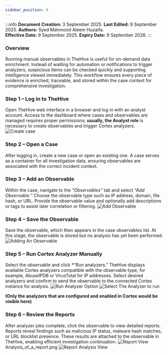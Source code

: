 ```yaml
---
sidebar_position: 9
---
```


:::info
**Document Creation:** 3 September 2025. **Last Edited:** 9 September 2025. **Authors:** Syed Mahmood Aleem Huzaifa.  
**Effective Date:** 9 September 2025. **Expiry Date:** 9 September 2026.
:::

### Overview
Running manual observables in TheHive is useful for on-demand data enrichment. Instead of waiting for automation or notifications to trigger analyzers, suspicious items can be checked quickly and supporting intelligence viewed immediately. This workflow ensures every piece of evidence is enriched, traceable, and stored within the case context for comprehensive investigation.

### Step 1 – Log in to TheHive
Open TheHive web interface in a browser and log in with an analyst account. Access to the dashboard where cases and observables are managed requires proper permissions; **usually, the Analyst role** is necessary to create observables and trigger Cortex analyzers.
![Create case](img\Create_case.png)

### Step 2 – Open a Case
After logging in, create a new case or open an existing one. A case serves as a container for all investigation data, ensuring observables are associated with the correct incident context.

### Step 3 – Add an Observable
Within the case, navigate to the *“Observables”* tab and select *“Add Observable.”* Choose the observable type such as IP address, domain, file hash, or URL. Provide the observable value and optionally add descriptions or tags to assist later correlation or filtering.
![Add Observable](img\Add_Observable.png)

### Step 4 – Save the Observable
Save the observable, which then appears in the case observables list. At this stage, the observable is stored but no analysis has yet been performed.
![Adding An Observable](img\Adding_An_Observable.png)

### Step 5 – Run Cortex Analyzer Manually
Select the observable and click *“Run analyzers.” TheHive displays available Cortex analyzers compatible with the observable type, for example, AbuseIPDB or VirusTotal for IP addresses. Select desired analyzers and confirm to send the observable to the connected Cortex instance for analysis.
![Run Analyzer Option](img\Run_Analyzer_Option.png)
![Select The Analyzer to run](img\Select-Analyzer.png)

**(Only the analyzers that are configured and enabled in Cortex would be visible here)**

### Step 6 – Review the Reports
After analyzer jobs complete, click the observable to view detailed reports. Reports reveal findings such as malicious IP status, malware hash matches, or URL blocklist presence. These results are attached to the observable in TheHive, enabling efficient investigation continuation.
![Report View](img\Viewing_Report.png)
Analysis_of_a_report.png
![Report Analysis View](img\Analysis_of_a_report.png)
